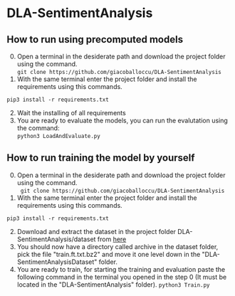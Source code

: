 # DLA-SentimentAnalysis

## How to run using precomputed models
0. Open a terminal in the desiderate path and download the project folder using the command.   
``` git clone https://github.com/giacoballoccu/DLA-SentimentAnalysis ```
1. With the same terminal enter the project folder and install the requirements using this commands. 
```cd DLA-SentimentAnalysis
pip3 install -r requirements.txt
```
2. Wait the installing of all requirements
3. You are ready to evaluate the models, you can run the evalutation using the command:  
```python3 LoadAndEvaluate.py```
## How to run training the model by yourself
0. Open a terminal in the desiderate path and download the project folder using the command.  
``` git clone https://github.com/giacoballoccu/DLA-SentimentAnalysis```
1. With the same terminal enter the project folder and install the requirements using this commands. 
```cd DLA-SentimentAnalysis
pip3 install -r requirements.txt
```
2. Download and extract the dataset in the project folder DLA-SentimentAnalysis/dataset from [here](https://www.kaggle.com/bittlingmayer/amazonreviews) 
3. You should now have a directory called archive in the dataset folder, pick the file "train.ft.txt.bz2" and move it one level down in the "DLA-SentimentAnalysisDataset" folder. 
4. You are ready to train, for starting the training and evaluation paste the following command in the terminal you opened in the step 0 (It must be located in the "DLA-SentimentAnalysis" folder). 
```python3 Train.py```  
